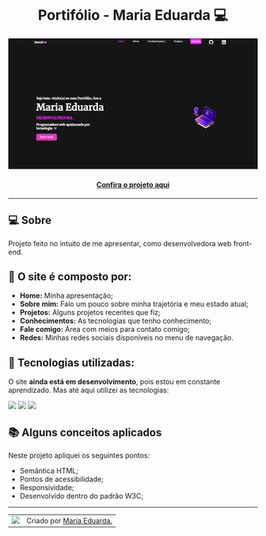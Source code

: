 <h1 align="center">Portifólio - Maria Eduarda 💻</h1>

![Imagem do projeto finalizado](assets/images/portifolio.png)

<h4 align="center"><a href="https://eduardacoffacci.github.io/meu-portifolio/">Confira o projeto aqui</a></h4>

---
## 💻 Sobre


Projeto feito no intuito de me apresentar, como desenvolvedora web front-end.

## 🤯 O site é composto por:

- **Home:** Minha apresentação;
- **Sobre mim:** Falo um pouco sobre minha trajetória e meu estado atual;
- **Projetos:** Alguns projetos recentes que fiz;
- **Conhecimentos:** As tecnologias que tenho conhecimento;
- **Fale comigo:** Área com meios para contato comigo;
- **Redes:** Minhas redes sociais disponíveis no menu de navegação.


## 🧠 Tecnologias utilizadas:

O site **ainda está em desenvolvimento**, pois estou em constante aprendizado. Mas até aqui utilizei as tecnologias:

<div>
    <img src="https://img.shields.io/badge/HTML5-E34F26?style=for-the-badge&logo=html5&logoColor=white" />
    <img src="https://img.shields.io/badge/CSS3-1572B6?style=for-the-badge&logo=css3&logoColor=white" />
    <img src="https://img.shields.io/badge/JavaScript-F7DF1E?style=for-the-badge&logo=javascript&logoColor=black" />
</div>

## 📚 Alguns conceitos aplicados

Neste projeto apliquei os seguintes pontos:
+ Semântica HTML;
+ Pontos de acessibilidade;
+ Responsividade;
+ Desenvolvido dentro do padrão W3C;
---

<table>
  <tr>
    <td>
      <img src="https://github.com/EduardaCoffacci.png" width="100px" />
    </td>
    <td>
      Criado por <a href="https://github.com/EduardaCoffacci">Maria Eduarda.</a>
    </td>
  </tr>
</table>

